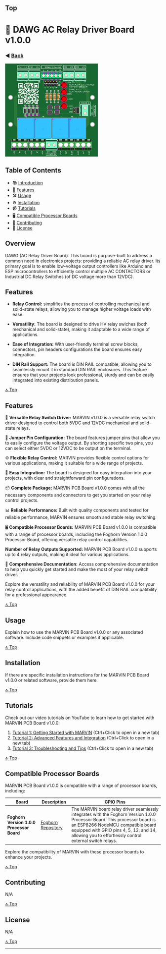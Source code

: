 ## Top
# 🎉 DAWG AC Relay Driver Board v1.0.0
### ◀️ [Back](/)
<img src="3dv1.png" alt="PCB Back" width="300">

<!--📷-->

## Table of Contents

- 📚 [Introduction](#introduction)
- 🎯 [Features](#features)
- 🛠️ [Usage](#usage)
- ⚙️ [Installation](#installation)
- 📹 [Tutorials](#tutorials)
- 🖥️ [Compatible Processor Boards](#compatible-processor-boards)
- 🤝 [Contributing](#contributing)
- 📝 [License](#license)


## Overview

DAWG (AC Relay Driver Board). This board is purpose-built to address a common need in electronics projects: providing a reliable AC relay driver. Its primary goal is to enable low-voltage output controllers like Arduino and ESP microcontrollers to efficiently control multiple AC CONTACTORS or Industrial DC Relay Switches (of DC voltage more than 12VDC).

## Features

- **Relay Control:** simplifies the process of controlling mechanical and solid-state relays, allowing you to manage higher voltage loads with ease.

- **Versatility:** The board is designed to drive HV relay swiches (both mechanical and solid-state), making it adaptable to a wide range of applications.

- **Ease of Integration:** With user-friendly terminal screw blocks, connectors, pin headers configurations the board ensures easy integration.

- **DIN Rail Support:** The board is DIN RAIL compatible, allowing you to seamlessly mount it in standard DIN RAIL enclosures. This feature ensures that your projects look professional, sturdy and can be easily integrated into existing distribution panels.


[🔝 Top](#top)


## Features

🔌 **Versatile Relay Switch Driver:** MARVIN v1.0.0 is a versatile relay switch driver designed to control both 5VDC and 12VDC mechanical and solid-state relays.

🧩 **Jumper Pin Configuration:** The board features jumper pins that allow you to easily configure the voltage output. By shorting specific two pins, you can select either 5VDC or 12VDC to be output on the terminal.

⚙️ **Flexible Relay Control:** MARVIN provides flexible control options for various applications, making it suitable for a wide range of projects.

🔘 **Easy Integration:** The board is designed for easy integration into your projects, with clear and straightforward pin configurations.


📦 **Complete Package:** MARVIN PCB Board v1.0.0 comes with all the necessary components and connectors to get you started on your relay control projects.

📊 **Reliable Performance:** Built with quality components and tested for reliable performance, MARVIN ensures smooth and stable relay switching.

🖥️ **Compatible Processor Boards:** MARVIN PCB Board v1.0.0 is compatible with a range of processor boards, including the Foghorn Version 1.0.0 Processor Board, offering versatile relay control capabilities.

**Number of Relay Outputs Supported:** MARVIN PCB Board v1.0.0 supports up to 4 relay outputs, making it ideal for various applications.

📖 **Comprehensive Documentation:** Access comprehensive documentation to help you quickly get started and make the most of your relay switch driver.

Explore the versatility and reliability of MARVIN PCB Board v1.0.0 for your relay control applications, with the added benefit of DIN RAIL compatibility for a professional appearance.

[🔝 Top](#top)

## Usage <a name="usage"></a>

Explain how to use the MARVIN PCB Board v1.0.0 or any associated software. Include code snippets or examples if applicable.

[🔝 Top](#top)

## Installation <a name="installation"></a>

If there are specific installation instructions for the MARVIN PCB Board v1.0.0 or related software, provide them here.

[🔝 Top](#top)





## Tutorials <a name="tutorials"></a>

Check out our video tutorials on YouTube to learn how to get started with MARVIN PCB Board v1.0.0:

1. [Tutorial 1: Getting Started with MARVIN](https://www.youtube.com/watch?v=your_video_link_here) (Ctrl+Click to open in a new tab)
2. [Tutorial 2: Advanced Features and Integration](https://www.youtube.com/watch?v=your_video_link_here) (Ctrl+Click to open in a new tab)
3. [Tutorial 3: Troubleshooting and Tips](https://www.youtube.com/watch?v=your_video_link_here) (Ctrl+Click to open in a new tab)

[🔝 Top](#top)

## Compatible Processor Boards <a name="compatible-processor-boards"></a>

MARVIN PCB Board v1.0.0 is compatible with a range of processor boards, including:

| Board                                  | Description                                                                                             | GPIO Pins                 |
|----------------------------------------|---------------------------------------------------------------------------------------------------------|---------------------------|
| **Foghorn Version 1.0.0 Processor Board** | [Foghorn Repository](https://github.com/seryalda/foghorn) | The MARVIN board relay driver seamlessly integrates with the Foghorn Version 1.0.0 Processor Board. This processor board is an ESP8266 NodeMCU compatible board equipped with GPIO pins 4, 5, 12, and 14, allowing you to effortlessly control external switch relays. | 4, 5, 12, 14              |

Explore the compatibility of MARVIN with these processor boards to enhance your projects.

[🔝 Top](#top)




## Contributing <a name="contributing"></a>

N/A

[🔝 Top](#top)

## License <a name="license"></a>

N/A

[🔝 Top](#top)

---
